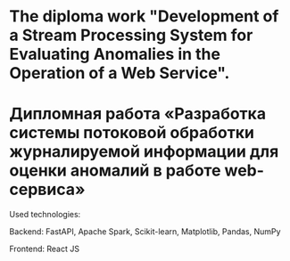 <h1>The diploma work "Development of a Stream Processing System for Evaluating Anomalies in
the Operation of a Web Service".</h1>

<h1>Дипломная работа «Разработка системы потоковой обработки журналируемой информации для оценки аномалий в работе web-сервиса»</h1>

Used technologies:
<p>Backend: FastAPI, Apache Spark, Scikit-learn, Matplotlib, Pandas, NumPy</p>
<p>Frontend: React JS</p>
